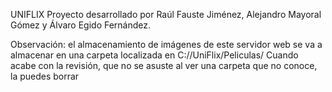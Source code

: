 UNIFLIX
Proyecto desarrollado por Raúl Fauste Jiménez, Alejandro Mayoral Gómez y Álvaro Egido Fernández.

Observación: el almacenamiento de imágenes de este servidor web se va a almacenar en una carpeta localizada en C://UniFlix/Peliculas/ Cuando acabe con la revisión,
que no se asuste al ver una carpeta que no conoce, la puedes borrar
